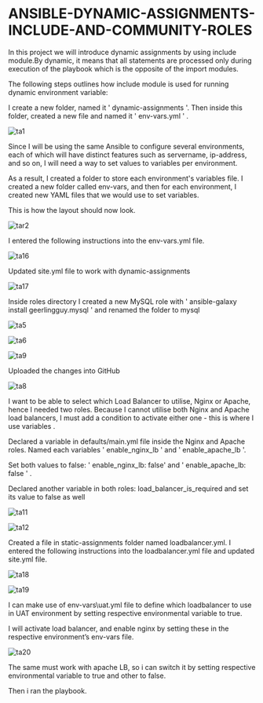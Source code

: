# ANSIBLE-DYNAMIC-ASSIGNMENTS-INCLUDE-AND-COMMUNITY-ROLES

In this project we will introduce dynamic assignments by using include module.By dynamic, it means that all statements are processed only during execution of the playbook which is the opposite of the import modules.

The following steps outlines how include module is used for running dynamic environment variable:

I create a new folder, named it ' dynamic-assignments '. Then inside this folder, created a new file and named it ' env-vars.yml ' .

![ta1](https://user-images.githubusercontent.com/94229949/204675573-a6351919-7874-4cbd-afe3-0350f0f25259.png)

Since I will be using the same Ansible to configure several environments, each of which will have distinct features such as servername, ip-address, and so on, I will need a way to set values to variables per environment.

As a result, I created a folder to store each environment's variables file.  I created a new folder called env-vars, and then for each environment, I created new YAML files that we would use to set variables.



This is how the layout should now look.

![tar2](https://user-images.githubusercontent.com/94229949/204676770-6d9d9c47-3d33-470b-9d33-828740b0a9b2.png)

I entered the following instructions into the env-vars.yml file.

![ta16](https://user-images.githubusercontent.com/94229949/204678803-dafa624c-7bde-45fb-b6c4-67466f530f9d.png)


Updated site.yml file to work with dynamic-assignments

![ta17](https://user-images.githubusercontent.com/94229949/204683155-329983f6-d011-4746-a979-531c7aa834dc.png)

Inside roles directory I created a new MySQL role with ' ansible-galaxy install geerlingguy.mysql ' and renamed the folder to mysql


![ta5](https://user-images.githubusercontent.com/94229949/204683749-f8294f25-b57d-49da-befd-0af5a388bc81.png)

![ta6](https://user-images.githubusercontent.com/94229949/204683761-a02224bd-d382-4a7e-807a-070aab5da636.png)

![ta9](https://user-images.githubusercontent.com/94229949/204683784-814008fb-ba64-4a8d-b23d-c35134537034.png)

Uploaded the changes into GitHub

![ta8](https://user-images.githubusercontent.com/94229949/204684082-bbe90bbb-e24f-4d80-a9c5-e20808eb31a0.png)

I want to be able to select which Load Balancer to utilise, Nginx or Apache, hence I needed two roles. Because I cannot utilise both Nginx and Apache load balancers, I must add a condition to activate either one - this is where I use variables .

Declared a variable in defaults/main.yml file inside the Nginx and Apache roles. Named each variables ' enable_nginx_lb ' and ' enable_apache_lb '.

Set both values to false: ' enable_nginx_lb: false' and ' enable_apache_lb: false ' .

Declared another variable in both roles: load_balancer_is_required and set its value to false as well


![ta11](https://user-images.githubusercontent.com/94229949/204685864-a3ac4a8e-ff44-4eae-adb7-b748e5692a81.png)

![ta12](https://user-images.githubusercontent.com/94229949/204685879-db41960a-e8c6-4a81-8021-85a9bf5e719f.png)


Created a file in static-assignments folder named loadbalancer.yml. I entered the following instructions into the loadbalancer.yml file and updated site.yml file.

![ta18](https://user-images.githubusercontent.com/94229949/204687239-bb5d9d2b-b37e-498a-bcce-ddd75a092519.png)

![ta19](https://user-images.githubusercontent.com/94229949/204687576-f7608e68-2b4e-4f86-b0e8-f5f0c8517514.png)

I can make use of env-vars\uat.yml file to define which loadbalancer to use in UAT environment by setting respective environmental variable to true.

I will activate load balancer, and enable nginx by setting these in the respective environment’s env-vars file.

![ta20](https://user-images.githubusercontent.com/94229949/204688250-23d70c99-bcff-4e0f-bf3e-cddf9493865e.png)

The same must work with apache LB, so i can switch it by setting respective environmental variable to true and other to false.

Then i ran the playbook.














